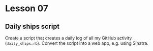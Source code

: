 # Lesson 07

## Daily ships script
Create a script that creates a daily log of all my GitHub activity (`daily_ships.rb`). Convert the script into a web app, e.g. using Sinatra.
